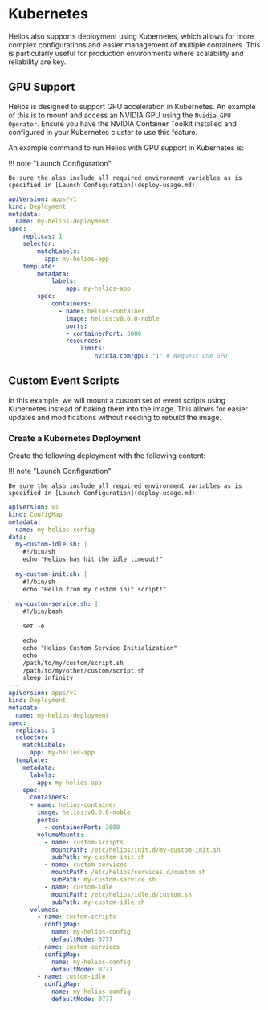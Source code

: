 # Kubernetes

Helios also supports deployment using Kubernetes, which allows for more complex configurations and easier management of multiple containers. This is particularly useful for production environments where scalability and reliability are key.

## GPU Support

Helios is designed to support GPU acceleration in Kubernetes. An example of this is to mount and access an NVIDIA GPU using the `Nvidia GPU Operator`. Ensure you have the NVIDIA Container Toolkit installed and configured in your Kubernetes cluster to use this feature.

An example command to run Helios with GPU support in Kubernetes is:

!!! note "Launch Configuration"

    Be sure the also include all required environment variables as is specified in [Launch Configuration](deploy-usage.md).

```yaml
apiVersion: apps/v1
kind: Deployment
metadata:
  name: my-helios-deployment
spec:
    replicas: 1
    selector:
        matchLabels:
          app: my-helios-app
    template:
        metadata:
            labels:
                app: my-helios-app
        spec:
            containers:
              - name: helios-container
                image: helios:v0.0.0-noble
                ports:
                - containerPort: 3000
                resources:
                    limits:
                        nvidia.com/gpu: "1" # Request one GPU
```

## Custom Event Scripts

In this example, we will mount a custom set of event scripts using Kubernetes instead of baking them into the image. This allows for easier updates and modifications without needing to rebuild the image.

### Create a Kubernetes Deployment

Create the following deployment with the following content:

!!! note "Launch Configuration"

    Be sure the also include all required environment variables as is specified in [Launch Configuration](deploy-usage.md).

```yaml
apiVersion: v1
kind: ConfigMap
metadata:
  name: my-helios-config
data:
  my-custom-idle.sh: |
    #!/bin/sh
    echo "Helios has hit the idle timeout!"
  
  my-custom-init.sh: |
    #!/bin/sh
    echo "Hello from my custom init script!"
  
  my-custom-service.sh: |
    #!/bin/bash

    set -e

    echo
    echo "Helios Custom Service Initialization"
    echo
    /path/to/my/custom/script.sh
    /path/to/my/other/custom/script.sh
    sleep infinity
---
apiVersion: apps/v1
kind: Deployment
metadata:
  name: my-helios-deployment
spec:
  replicas: 1
  selector:
    matchLabels:
      app: my-helios-app
  template:
    metadata:
      labels:
        app: my-helios-app
    spec:
      containers:
      - name: helios-container
        image: helios:v0.0.0-noble
        ports:
          - containerPort: 3000
        volumeMounts:
          - name: custom-scripts
            mountPath: /etc/helios/init.d/my-custom-init.sh
            subPath: my-custom-init.sh
          - name: custom-services
            mountPath: /etc/helios/services.d/custom.sh
            subPath: my-custom-service.sh
          - name: custom-idle
            mountPath: /etc/helios/idle.d/custom.sh
            subPath: my-custom-idle.sh
      volumes:
        - name: custom-scripts
          configMap:
            name: my-helios-config
            defaultMode: 0777
        - name: custom-services
          configMap:
            name: my-helios-config
            defaultMode: 0777
        - name: custom-idle
          configMap:
            name: my-helios-config
            defaultMode: 0777
```

